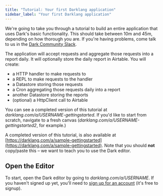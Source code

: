 ```yaml
---
title: "Tutorial: Your first Darklang application"
sidebar_label: "Your first Darklang application"
---
```


We're going to take you through a tutorial to build an entire application that
uses Dark's basic functionality. This should take between 10m and 45m, depending
on how thorough you are. If you're having problems, come talk to us in the [Dark Community Slack](https://darklang.com/slack-invite).

The application will accept requests and aggregate those requests into a report
daily. It will optionally store the daily report in Airtable. You will create:
- a HTTP handler to make requests to
- a REPL to make requests to the handler
- a Datastore storing those requests
- a Cron aggregating those requests daily into a report
- another Datastore storing the reports
- (optional) a HttpClient call to Airtable

You can see a completed version of
this tutorial at _darklang.com/a/USERNAME-gettingstarted_. If you'd like to
start from scratch, navigate to a fresh canvas
(_darklang.com/a/USERNAME-gettingstarted2_, for example.)

A completed version of this tutorial, is also available at
[https://darklang.com/a/sample-gettingstarted](https://darklang.com/a/sample-gettingstarted).
Note that you should **not** copy/paste this &ndash; we want to teach you to use
the Dark editor.

## Open the Editor

To start, open the Dark editor by going to _darklang.com/a/USERNAME_. If you haven't
signed up yet, you'll need to [sign up for an account](https://darklang.com/signup)
(it's free to signup).
